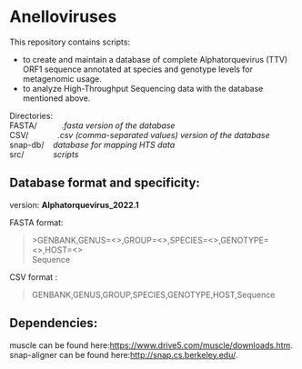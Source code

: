 # Anelloviruses

This repository contains scripts:
-  to create and maintain a database of complete Alphatorquevirus (TTV) ORF1 sequence annotated at species and genotype levels for metagenomic usage.
-  to analyze High-Throughput Sequencing data with the database mentioned above.


Directories:   
FASTA/        &nbsp;&nbsp;&nbsp;&nbsp;&nbsp;&nbsp;&nbsp;&nbsp;&nbsp;&nbsp;*.fasta version of the database*  
CSV/          &nbsp;&nbsp;&nbsp;&nbsp;&nbsp;&nbsp;&nbsp;&nbsp;&nbsp;&nbsp;&nbsp;&nbsp;*.csv (comma-separated values) version of the database*  
snap-db/      &nbsp;&nbsp;&nbsp;*database for mapping HTS data*  
src/          &nbsp;&nbsp;&nbsp;&nbsp;&nbsp;&nbsp;&nbsp;&nbsp;&nbsp;&nbsp;&nbsp;&nbsp;*scripts*  


## Database format and specificity:  
version: **Alphatorquevirus_2022.1**  

FASTA format:  
>\>GENBANK,GENUS=<>,GROUP=<>,SPECIES=<>,GENOTYPE=<>,HOST=<>  
>Sequence

CSV format :
>GENBANK,GENUS,GROUP,SPECIES,GENOTYPE,HOST,Sequence


## Dependencies:

muscle can be found here:<https://www.drive5.com/muscle/downloads.htm>.  
snap-aligner can be found here:<http://snap.cs.berkeley.edu/>.  
